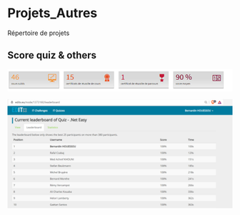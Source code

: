 # Projets_Autres
Répertoire de projets







Score quiz & others
--------------------------------------------------------------------------------------------------
![alt text](https://github.com/Bernardinhouessou/Projets_Autres/blob/master/OpenClassRoom.PNG)

![alt text](https://github.com/Bernardinhouessou/Projets_Autres/blob/master/QuizLeaderboard.PNG)
